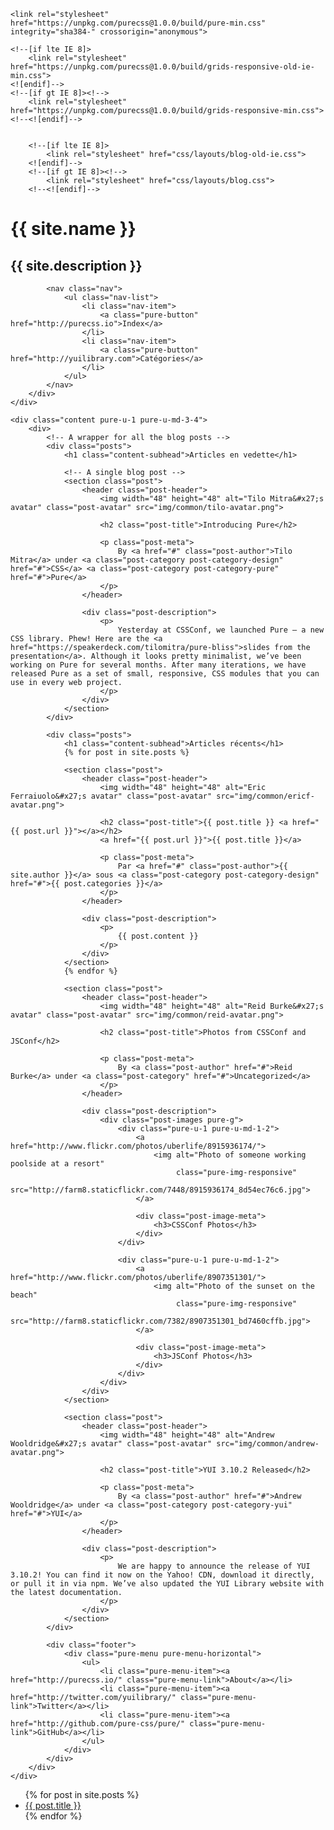 <!doctype html>
<html lang="fr">
<head>
    <meta charset="utf-8">
    <meta name="viewport" content="width=device-width, initial-scale=1.0">
    <meta name="description" content="A layout example that shows off a blog page with a list of posts.">
    <title>{{ site.title }}</title>
    
    <link rel="stylesheet" href="https://unpkg.com/purecss@1.0.0/build/pure-min.css" integrity="sha384-" crossorigin="anonymous">
    
    <!--[if lte IE 8]>
        <link rel="stylesheet" href="https://unpkg.com/purecss@1.0.0/build/grids-responsive-old-ie-min.css">
    <![endif]-->
    <!--[if gt IE 8]><!-->
        <link rel="stylesheet" href="https://unpkg.com/purecss@1.0.0/build/grids-responsive-min.css">
    <!--<![endif]-->
    
    
        <!--[if lte IE 8]>
            <link rel="stylesheet" href="css/layouts/blog-old-ie.css">
        <![endif]-->
        <!--[if gt IE 8]><!-->
            <link rel="stylesheet" href="css/layouts/blog.css">
        <!--<![endif]-->
</head>
<body>

<div id="layout" class="pure-g">
    <div class="sidebar pure-u-1 pure-u-md-1-4">
        <div class="header">
            <h1 class="brand-title">{{ site.name }}</h1>
            <h2 class="brand-tagline">{{ site.description }}</h2>

            <nav class="nav">
                <ul class="nav-list">
                    <li class="nav-item">
                        <a class="pure-button" href="http://purecss.io">Index</a>
                    </li>
                    <li class="nav-item">
                        <a class="pure-button" href="http://yuilibrary.com">Catégories</a>
                    </li>
                </ul>
            </nav>
        </div>
    </div>

    <div class="content pure-u-1 pure-u-md-3-4">
        <div>
            <!-- A wrapper for all the blog posts -->
            <div class="posts">
                <h1 class="content-subhead">Articles en vedette</h1>

                <!-- A single blog post -->
                <section class="post">
                    <header class="post-header">
                        <img width="48" height="48" alt="Tilo Mitra&#x27;s avatar" class="post-avatar" src="img/common/tilo-avatar.png">

                        <h2 class="post-title">Introducing Pure</h2>

                        <p class="post-meta">
                            By <a href="#" class="post-author">Tilo Mitra</a> under <a class="post-category post-category-design" href="#">CSS</a> <a class="post-category post-category-pure" href="#">Pure</a>
                        </p>
                    </header>

                    <div class="post-description">
                        <p>
                            Yesterday at CSSConf, we launched Pure – a new CSS library. Phew! Here are the <a href="https://speakerdeck.com/tilomitra/pure-bliss">slides from the presentation</a>. Although it looks pretty minimalist, we’ve been working on Pure for several months. After many iterations, we have released Pure as a set of small, responsive, CSS modules that you can use in every web project.
                        </p>
                    </div>
                </section>
            </div>

            <div class="posts">
                <h1 class="content-subhead">Articles récents</h1>
                {% for post in site.posts %}

                <section class="post">
                    <header class="post-header">
                        <img width="48" height="48" alt="Eric Ferraiuolo&#x27;s avatar" class="post-avatar" src="img/common/ericf-avatar.png">

                        <h2 class="post-title">{{ post.title }} <a href="{{ post.url }}"></a></h2>
						<a href="{{ post.url }}">{{ post.title }}</a>

                        <p class="post-meta">
                            Par <a href="#" class="post-author">{{ site.author }}</a> sous <a class="post-category post-category-design" href="#">{{ post.categories }}</a>
                        </p>
                    </header>

                    <div class="post-description">
                        <p>
                            {{ post.content }}
                        </p>
                    </div>
                </section>
                {% endfor %}

                <section class="post">
                    <header class="post-header">
                        <img width="48" height="48" alt="Reid Burke&#x27;s avatar" class="post-avatar" src="img/common/reid-avatar.png">

                        <h2 class="post-title">Photos from CSSConf and JSConf</h2>

                        <p class="post-meta">
                            By <a class="post-author" href="#">Reid Burke</a> under <a class="post-category" href="#">Uncategorized</a>
                        </p>
                    </header>

                    <div class="post-description">
                        <div class="post-images pure-g">
                            <div class="pure-u-1 pure-u-md-1-2">
                                <a href="http://www.flickr.com/photos/uberlife/8915936174/">
                                    <img alt="Photo of someone working poolside at a resort"
                                         class="pure-img-responsive"
                                         src="http://farm8.staticflickr.com/7448/8915936174_8d54ec76c6.jpg">
                                </a>

                                <div class="post-image-meta">
                                    <h3>CSSConf Photos</h3>
                                </div>
                            </div>

                            <div class="pure-u-1 pure-u-md-1-2">
                                <a href="http://www.flickr.com/photos/uberlife/8907351301/">
                                    <img alt="Photo of the sunset on the beach"
                                         class="pure-img-responsive"
                                         src="http://farm8.staticflickr.com/7382/8907351301_bd7460cffb.jpg">
                                </a>

                                <div class="post-image-meta">
                                    <h3>JSConf Photos</h3>
                                </div>
                            </div>
                        </div>
                    </div>
                </section>

                <section class="post">
                    <header class="post-header">
                        <img width="48" height="48" alt="Andrew Wooldridge&#x27;s avatar" class="post-avatar" src="img/common/andrew-avatar.png">

                        <h2 class="post-title">YUI 3.10.2 Released</h2>

                        <p class="post-meta">
                            By <a class="post-author" href="#">Andrew Wooldridge</a> under <a class="post-category post-category-yui" href="#">YUI</a>
                        </p>
                    </header>

                    <div class="post-description">
                        <p>
                            We are happy to announce the release of YUI 3.10.2! You can find it now on the Yahoo! CDN, download it directly, or pull it in via npm. We’ve also updated the YUI Library website with the latest documentation.
                        </p>
                    </div>
                </section>
            </div>

            <div class="footer">
                <div class="pure-menu pure-menu-horizontal">
                    <ul>
                        <li class="pure-menu-item"><a href="http://purecss.io/" class="pure-menu-link">About</a></li>
                        <li class="pure-menu-item"><a href="http://twitter.com/yuilibrary/" class="pure-menu-link">Twitter</a></li>
                        <li class="pure-menu-item"><a href="http://github.com/pure-css/pure/" class="pure-menu-link">GitHub</a></li>
                    </ul>
                </div>
            </div>
        </div>
    </div>
</div>




</body>
</html>

<ul>
  {% for post in site.posts %}
    <li>
      <a href="{{ post.url }}">{{ post.title }}</a>
    </li>
  {% endfor %}
</ul>
